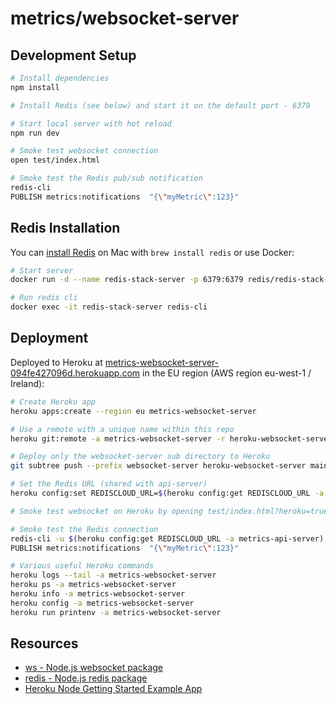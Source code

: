 # metrics/websocket-server

## Development Setup

```sh
# Install dependencies
npm install

# Install Redis (see below) and start it on the default port - 6379

# Start local server with hot reload
npm run dev

# Smoke test websocket connection
open test/index.html

# Smoke test the Redis pub/sub notification
redis-cli
PUBLISH metrics:notifications  "{\"myMetric\":123}"
```

## Redis Installation

You can [install Redis](https://redis.io/docs/install/install-redis/install-redis-on-mac-os/) on Mac with `brew install redis` or use Docker:

```sh
# Start server
docker run -d --name redis-stack-server -p 6379:6379 redis/redis-stack-server:latest

# Run redis cli
docker exec -it redis-stack-server redis-cli
```

## Deployment

Deployed to Heroku at [metrics-websocket-server-094fe427096d.herokuapp.com](https://metrics-websocket-server-094fe427096d.herokuapp.com) in the EU region (AWS region eu-west-1 / Ireland):

```sh
# Create Heroku app
heroku apps:create --region eu metrics-websocket-server

# Use a remote with a unique name within this repo
heroku git:remote -a metrics-websocket-server -r heroku-websocket-server

# Deploy only the websocket-server sub directory to Heroku
git subtree push --prefix websocket-server heroku-websocket-server main

# Set the Redis URL (shared with api-server)
heroku config:set REDISCLOUD_URL=$(heroku config:get REDISCLOUD_URL -a metrics-api-server) -a metrics-websocket-server

# Smoke test websocket on Heroku by opening test/index.html?heroku=true in your browser

# Smoke test the Redis connection
redis-cli -u $(heroku config:get REDISCLOUD_URL -a metrics-api-server)
PUBLISH metrics:notifications  "{\"myMetric\":123}"

# Various useful Heroku commands
heroku logs --tail -a metrics-websocket-server
heroku ps -a metrics-websocket-server
heroku info -a metrics-websocket-server
heroku config -a metrics-websocket-server
heroku run printenv -a metrics-websocket-server
```

## Resources

* [ws - Node.js websocket package](https://github.com/websockets/ws)
* [redis - Node.js redis package](https://github.com/redis/node-redis)
* [Heroku Node Getting Started Example App](https://github.com/heroku/node-js-getting-started)

